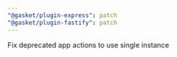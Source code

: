 ```yaml
---
"@gasket/plugin-express": patch
"@gasket/plugin-fastify": patch
---
```


Fix deprecated app actions to use single instance
